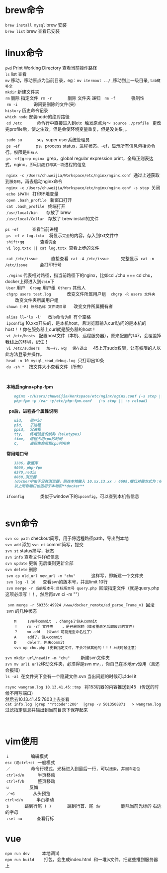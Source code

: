 # brew命令  
  `brew install mysql` brew 安装   
  `brew list`          brew 查看已安装  
  
  
# linux命令  
  `pwd`                Print Working Directory 查看当前操作路径  
  `ls`                 list 查看    
  `mv`                 移动，移动原点为当前目录，eg：`mv itermout ../` ,移动到上一级目录,  `tab键补全`  
  `mkdir`              新建文件夹  
  `rm`                 删除 指定文件 
  `rm -r`              删除 文件夹 递归  
  `rm -f`              强制性  
  `rm -i`              询问要删除的文件(夹)  
  `history`            历史命令记录   
  `which node`         安装node的绝对路径  
  `cd /etc`            命令行中直接进入到etc  触发原点为～
  `source ./profile`   更改完profile后，使之生效，但是会使环境变量重复，但是没关系。。
  
  `sudo su`            su，super user系统管理员    
  `ps -ef`             ps，process status，进程状态。-ef，显示所有信息包括命令行。权限是`所有人`  
  `ps -ef|grep nginx`  grep，global regular expression print，全局正则表达式，nginx，即可`指定打印某一项`进程的信息  
                  
  `nginx -c /Users/chuweijia/Workspace/etc/nginx/nginx.conf`  通过上述获取到`服务码`，再去启动nginx命令  
  `nginx -c /Users/chuweijia/Workspace/etc/nginx/nginx.conf -s stop`  关闭   
  `echo $PATH`   打印环境变量  
  `open .bash_profile`   新窗口打开  
  `cat .bash_profile`    终端打开  
  `/usr/local/bin`       存放了 brew  
  `/usr/local/Cellar`    存放了 brew install的文件  
  
  `ps -ef`               查看当前进程  
  `ps -ef > log.txtx`    将显示`完全`的内容，存入到txt文件中  
  `shift+gg`             查看`完全 `  
  `vi log.txtx || cat log.txtx`  查看上步的文件  
  
  
  `cat /etc/issue`             直接查看
  `cat -A /etc/issue`          完整显示
  `cat -n /etc/issue`          会打印行号
  
  `./nginx` 代表相对路径，指当前路径下的nginx，比如cd ./chu === cd chu，docker上得进入到`sbin`下  
  `User` 用户  
  `Group` 用户组
  `Others` 其他人  
  `chgrp users test.log`             改变文件所属用户组  
  `chgrp -R users 文件夹`             改变文件夹所属用户组  
  `chown [-R] 账号名称 文件或目录`      改变文件所属拥有者  
  
  
  `alias ll='ls -l'`     改ls命令为ll  有个空格    
  `ipconfig`  10.xxx开头的，是本机host，且浏览器输入curl访问的是本机的host！！你在服务器上curl就是服务器的host！  
  `vi /etc/hosts ` 配置host文件（本机、远程服务器），原来配置的147，会覆盖掉我线上的环境，记住！  
  `vi /etc/sudoers   加一行，wq!  保存退出 `   45上开sudo权限，让有权限的人以此方法登录并操作。     
  `head -n 10 mysql_read_debug.log`  只打印出10条  
  `du -sh * `  按文件大小查看文件（所有）  
  
   
  
  
  
  
  
  
   **本地启nginx+php-fpm**  
   
 ```markdown  
     nginx -c/Users/chuweijia/Workspace/etc/nginx/nginx.conf (-s stop || -s reload)
     php-fpm -p /var -y/etc/php-fpm.conf   (-s stop || -s reload)
 ``` 
  
  **ps后，进程各个属性说明**  
  
 ```markdown  
     uid,   用户id
     pid,   子进程  
     ppid,  父进程  
     tty,   终端设备的统称（teletypes）
     time,  进程占用cpu的时间
     C,     进程生命周期cpu利用率
 ```  
 
   **常用端口号**  
  
 ```markdown  
     3306，数据库  
     9000，php-fpm  
     6379,redis  
     8080,浏览器  
     (docker中由于没有浏览器，则在本地输入 10.xx.13.xx : 6608,端口对接方式为：6608->80 即docker启端口6608对接浏览器的80端口)
     以上所有端口也适用于本地和**docker** 
 ```  
  `ifconfig`             类似于window下的`ipconfig`，可以查到本机各信息  
  
  
# svn命令  
  `svn co path`        checkout简写，用于将远程路径path，导出到本地  
  `svn add`            添加
  `svn ci`             commit简写，提交  
  `svn st`             status简写，状态  
  `svn info`           查看文件详细信息  
  `svn update`         更新 无后缀则更新全部  
  `svn delete`         删除    
  `svn cp old_url new_url -m "chu"`              这样写，即新建一个文件夹      
  `svn log -l 10`      查看svn的版本号，并且limit 10行  
  `svn merge -r 当前版本号:目标版本号 query.php`  回滚指定文件（就是query.php这项必须写！！，然后再svn ci -m ""）   
  
   `svn merge -r 50336:49924 /www/docker_remote/ad_parse_Frame_v1`  回滚
  
  svn 的几种状态   
  
      
        M     svn待commit  ，change了但未commit  
        ！    rm -rf 文件夹    ，是已删除的（或者重命名后即废弃的文件）  
        ？    no add  （未add 可能是重命名过了）  
        A     add了，但未commit 
        D     dele了，但未commit  
        svn up chu.php (更新指定文件，不会冲掉其他的！！！上线时候注意)  

           

 `svn mkdir url/newdir -m "chu"`         新建svn文件夹      
 `svn mv url1 url2`移动文件夹，必须得是svn mv，，你自己在本地mv没用（且还会报错）   
 `ls -al`  在文件夹下会有一个隐藏文件.svn 当出问题的时候可以del it  
 
 `rsync wangran.log 10.13.41.45::tmp`    将153机器的内容推送到45   (传送的时候不用写端口)   
 然后去10.13.41.45:7803上去查看  
 `cat info.log |grep '"rtcode":200'  |grep -v 5013508871   > wangran.log` 过滤指定信息并输出到当前目录下保存起来
 
 
 
 
   
   
  
# vim使用  
  `i`                  编辑模式  
  `esc（或ctrl+c）`     一般模式  
  `／`                 命令行模式，光标进入到最后一行，可以`搜索`，并`回车定位`  
  `ctrl+d/n`           半页移动  
  `ctrl+f/b`           整页移动  
  `u`                  反悔   
  `／+G`               从头预览  
  `ctrl+d/n`           半页移动  
  `$`                  跳到行尾
  `(`  `)`             跳到行首、尾
  `dw`                 删除当前光标的 右边的字母  
  `:set nu`            查看行标  
  
  
  
# vue  

`npm run dev`          本地调试  
`npm run build`        打包，会生成index.html  和一堆js文件，把这些推到服务器上  

  
  
